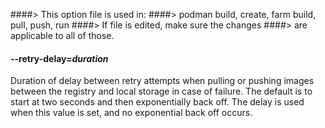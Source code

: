 ####> This option file is used in:
####>   podman build, create, farm build, pull, push, run
####> If file is edited, make sure the changes
####> are applicable to all of those.
#### **--retry-delay**=*duration*

Duration of delay between retry attempts when pulling or pushing images between
the registry and local storage in case of failure. The default is to start at two seconds and then exponentially back off. The delay is used when this value is set, and no exponential back off occurs.
